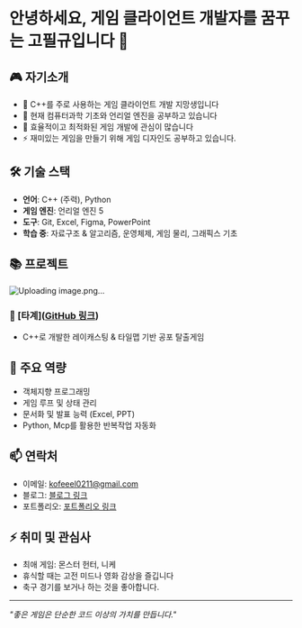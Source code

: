 # 안녕하세요, 게임 클라이언트 개발자를 꿈꾸는 고필규입니다 👋

## 🎮 자기소개
- 🌱 C++를 주로 사용하는 게임 클라이언트 개발 지망생입니다
- 🔭 현재 컴퓨터과학 기초와 언리얼 엔진을 공부하고 있습니다
- 🎯 효율적이고 최적화된 게임 개발에 관심이 많습니다
- ⚡ 재미있는 게임을 만들기 위해 게임 디자인도 공부하고 있습니다.

## 🛠 기술 스택
- **언어**: C++ (주력), Python
- **게임 엔진**: 언리얼 엔진 5
- **도구**: Git, Excel, Figma, PowerPoint
- **학습 중**: 자료구조 & 알고리즘, 운영체제, 게임 물리, 그래픽스 기초

## 📚 프로젝트
![Uploading image.png…]()

### 🎲 [타계]([GitHub 링크](https://github.com/kofeeel/RunBetterRun))
- C++로 개발한 레이캐스팅 & 타일맵 기반 공포 탈출게임



## 🌟 주요 역량
- 객체지향 프로그래밍
- 게임 루프 및 상태 관리
- 문서화 및 발표 능력 (Excel, PPT)
- Python, Mcp를 활용한 반복작업 자동화

## 📫 연락처
- 이메일: kofeeel0211@gmail.com
- 블로그: [블로그 링크](https://kofeeel.tistory.com/)
- 포트폴리오: [포트폴리오 링크]()

## ⚡ 취미 및 관심사
- 최애 게임: 몬스터 헌터, 니케
- 휴식할 때는 고전 미드나 영화 감상을 즐깁니다
- 축구 경기를 보거나 하는 것을 좋아합니다.

---

*"좋은 게임은 단순한 코드 이상의 가치를 만듭니다."*
